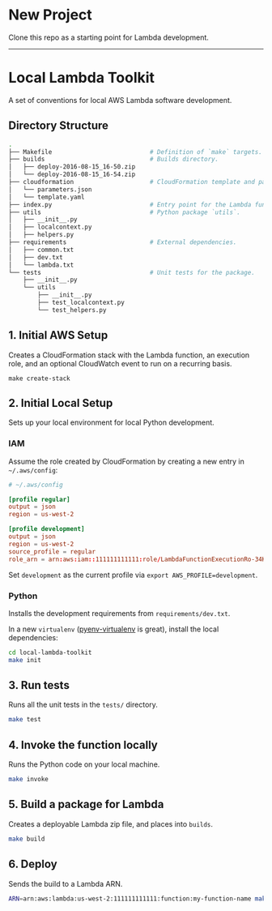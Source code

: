 # New Project

Clone this repo as a starting point for Lambda development.

---

# Local Lambda Toolkit
A set of conventions for local AWS Lambda software development.

## Directory Structure

```bash
.
├── Makefile                           # Definition of `make` targets.
├── builds                             # Builds directory.
│   ├── deploy-2016-08-15_16-50.zip
│   └── deploy-2016-08-15_16-54.zip
├── cloudformation                     # CloudFormation template and parameters.
│   └── parameters.json
│   └── template.yaml
├── index.py                           # Entry point for the Lambda function.
├── utils                              # Python package `utils`.
│   ├── __init__.py
│   ├── localcontext.py
│   ├── helpers.py
├── requirements                       # External dependencies.
│   ├── common.txt
│   ├── dev.txt
│   └── lambda.txt
└── tests                              # Unit tests for the package.
    ├── __init__.py
    └── utils
        ├── __init__.py
        ├── test_localcontext.py
        └── test_helpers.py
```

## 1. Initial AWS Setup

Creates a CloudFormation stack with the Lambda function, an execution role, and an optional CloudWatch event to run on a recurring basis.

```
make create-stack
```


## 2. Initial Local Setup

Sets up your local environment for local Python development.

### IAM
Assume the role created by CloudFormation by creating a new entry in `~/.aws/config`:

```conf
# ~/.aws/config

[profile regular]
output = json
region = us-west-2

[profile development]
output = json
region = us-west-2
source_profile = regular
role_arn = arn:aws:iam::111111111111:role/LambdaFunctionExecutionRo-34K8PIBFMONR
```

Set `development` as the current profile via `export AWS_PROFILE=development`.

### Python

Installs the development requirements from `requirements/dev.txt`.

In a new `virtualenv` ([pyenv-virtualenv](https://github.com/yyuu/pyenv-virtualenv) is great), install the local dependencies:

```bash
cd local-lambda-toolkit
make init
```

## 3. Run tests

Runs all the unit tests in the `tests/` directory.

```bash
make test
```

## 4. Invoke the function locally

Runs the Python code on your local machine.

```bash
make invoke
```

## 5. Build a package for Lambda

Creates a deployable Lambda zip file, and places into `builds`.

```bash
make build
```

## 6. Deploy

Sends the build to a Lambda ARN.

```bash
ARN=arn:aws:lambda:us-west-2:111111111111:function:my-function-name make deploy
```
